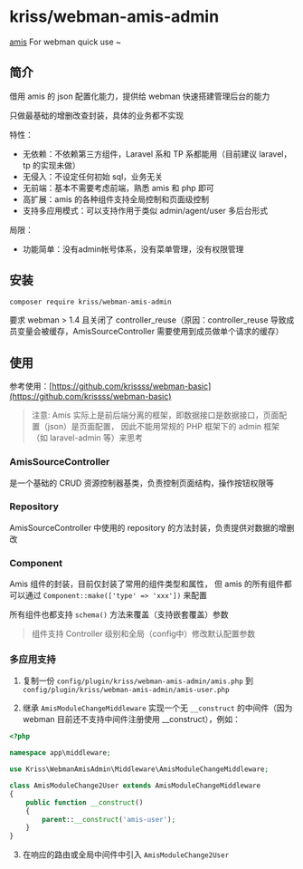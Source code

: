 # kriss/webman-amis-admin

[amis](https://github.com/baidu/amis) For webman quick use ~

## 简介

借用 amis 的 json 配置化能力，提供给 webman 快速搭建管理后台的能力

只做最基础的增删改查封装，具体的业务都不实现

特性：

- 无依赖：不依赖第三方组件，Laravel 系和 TP 系都能用（目前建议 laravel，tp 的实现未做）
- 无侵入：不设定任何初始 sql，业务无关
- 无前端：基本不需要考虑前端，熟悉 amis 和 php 即可
- 高扩展：amis 的各种组件支持全局控制和页面级控制
- 支持多应用模式：可以支持作用于类似 admin/agent/user 多后台形式

局限：

- 功能简单：没有admin帐号体系，没有菜单管理，没有权限管理

## 安装

```bash
composer require kriss/webman-amis-admin
```

要求 webman > 1.4 且关闭了 controller_reuse（原因：controller_reuse 导致成员变量会被缓存，AmisSourceController 需要使用到成员做单个请求的缓存）

## 使用

参考使用：[https://github.com/krissss/webman-basic](https://github.com/krissss/webman-basic)

> 注意: Amis 实际上是前后端分离的框架，即数据接口是数据接口，页面配置（json）是页面配置， 因此不能用常规的 PHP 框架下的 admin 框架（如 laravel-admin 等）来思考

### AmisSourceController

是一个基础的 CRUD 资源控制器基类，负责控制页面结构，操作按钮权限等

### Repository

AmisSourceController 中使用的 repository 的方法封装，负责提供对数据的增删改

### Component

Amis 组件的封装，目前仅封装了常用的组件类型和属性， 但 amis 的所有组件都可以通过 `Component::make(['type' => 'xxx'])` 来配置

所有组件也都支持 `schema()` 方法来覆盖（支持嵌套覆盖）参数

> 组件支持 Controller 级别和全局（config中）修改默认配置参数

### 多应用支持

1. 复制一份 `config/plugin/kriss/webman-amis-admin/amis.php` 到 `config/plugin/kriss/webman-amis-admin/amis-user.php`

2. 继承 `AmisModuleChangeMiddleware` 实现一个无 `__construct` 的中间件（因为 webman 目前还不支持中间件注册使用 __construct），例如：

```php
<?php

namespace app\middleware;

use Kriss\WebmanAmisAdmin\Middleware\AmisModuleChangeMiddleware;

class AmisModuleChange2User extends AmisModuleChangeMiddleware
{
    public function __construct()
    {
        parent::__construct('amis-user');
    }
}
```

3. 在响应的路由或全局中间件中引入 `AmisModuleChange2User`
